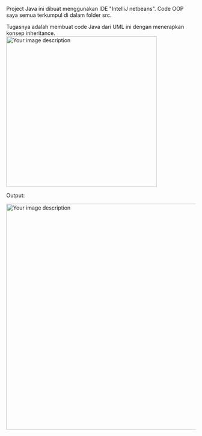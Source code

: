 Project Java ini dibuat menggunakan IDE "IntelliJ netbeans". Code OOP saya semua terkumpul di dalam folder src.

Tugasnya adalah membuat code Java dari UML ini dengan menerapkan konsep inheritance. 
<img src="https://github.com/user-attachments/assets/b017c566-f94c-4561-819c-9a4d05ea4196" alt="Your image description" width="400" />

Output:

<img src="https://github.com/user-attachments/assets/703c5501-2872-4f89-a3bf-328a61a115d9" alt="Your image description" width="600" />
